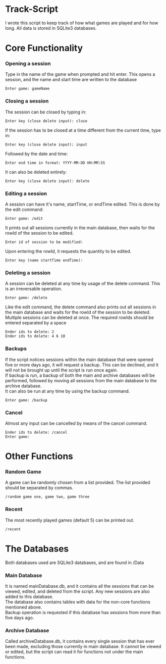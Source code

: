 # Track-Script

I wrote this script to keep track of how what games are played and for how long. All data is stored in SQLite3 databases.

Core Functionality
==================

### Opening a session

Type in the name of the game when prompted and hit enter. This opens a session, and the name and start time are written to the database

```
Enter game: gameName
```

### Closing a session

The session can be closed by typing in:

```
Enter key (close delete input): close
```

If the session has to be closed at a time different from the current time, type in:

```
Enter key (close delete input): input
```

Followed by the date and time:

```
Enter end time in format: YYYY-MM-DD HH:MM:SS
```

It can also be deleted entirely:

```
Enter key (close delete input): delete
```

### Editing a session

A session can have it's name, startTime, or endTime edited. This is done by the edit command:

```
Enter game: /edit
```

It prints out all sessions currently in the main database, then waits for the rowId of the session to be edited.

```
Enter id of session to be modified: 
```

Upon entering the rowId, it requests the quantity to be edited.

```
Enter key (name startTime endTime): 
```

### Deleting a session

A session can be deleted at any time by usage of the delete command. This is an irreversable operation.

```
Enter game: /delete
```

Like the edit command, the delete command also prints out all sessions in the main database and waits for the rowId of the session to be deleted. Multiple sessions can be deleted at once. The required rowIds should be entered separated by a space

```
Ender ids to delete: 2
Ender ids to delete: 4 6 10
```

### Backups

If the script notices sessions within the main database that were opened five or more days ago, it will request a backup. This can be declined, and it will not be brought up until the script is run once again.  
If backup is run, a backup of both the main and archive databases will be performed, followed by moving all sessions from the main database to the archive database.  
It can also be run at any time by using the backup command.

```
Enter game: /backup
```

### Cancel

Almost any input can be cancelled by means of the cancel command.

```
Ender ids to delete: /cancel
Enter game:
```

Other Functions
===============

### Random Game

A game can be randomly chosen from a list provided. The list provided should be separated by commas.

```
/random game one, game two, game three
```

### Recent

The most recently played games (default 5) can be printed out.

```
/recent
```

The Databases
=============

Both databases used are SQLite3 databases, and are found in /Data

### Main Database

It is named mainDatabase.db, and it contains all the sessions that can be viewed, edited, and deleted from the script. Any new sessions are also added to this database.  
The database also contains tables with data for the non-core functions mentioned above.  
Backup operation is requested if this database has sessions from more than five days ago.

### Archive Database

Called archiveDatabase.db, it contains every single session that has ever been made, excluding those currently in main database. It cannot be viewed or edited, but the script can read it for functions not under the main functions.